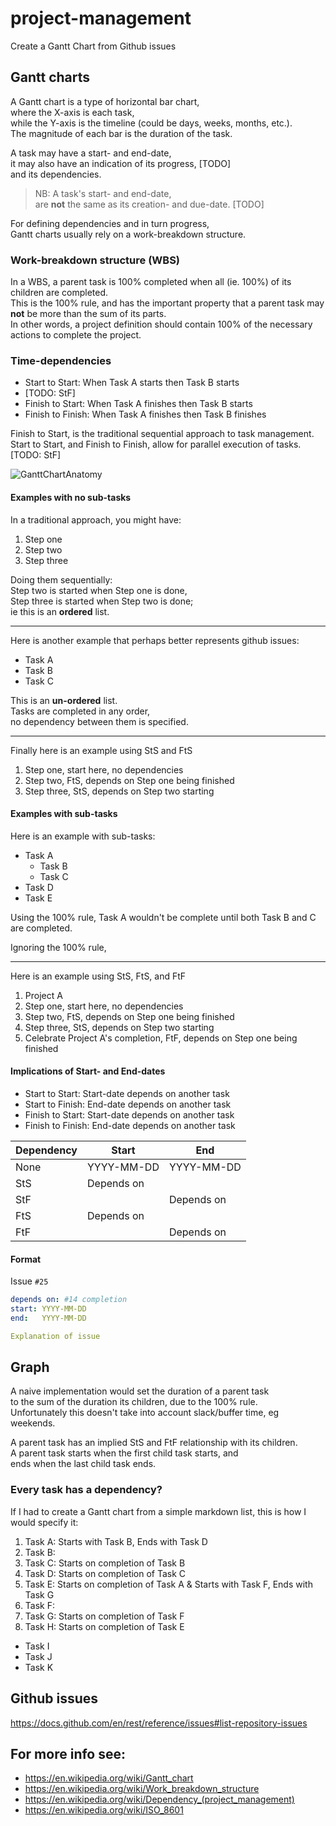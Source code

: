 # project-management
Create a Gantt Chart from Github issues

## Gantt charts

A Gantt chart is a type of horizontal bar chart,  
where the X-axis is each task,  
while the Y-axis is the timeline (could be days, weeks, months, etc.).  
The magnitude of each bar is the duration of the task.  

A task may have a start- and end-date,  
it may also have an indication of its progress, [TODO]  
and its dependencies.  

> NB: A task's start- and end-date,  
> are __not__ the same as its creation- and due-date. [TODO]

For defining dependencies and in turn progress,  
Gantt charts usually rely on a work-breakdown structure.  

### Work-breakdown structure (WBS) 

In a WBS, a parent task is 100% completed when all (ie. 100%) of its children are completed.  
This is the 100% rule,
and has the important property that a parent task may __not__ be more than the sum of its parts.  
In other words,
a project definition should contain 100% of the necessary actions to complete the project.

### Time-dependencies


* Start to Start: When Task A starts then Task B starts
* [TODO: StF]
* Finish to Start: When Task A finishes then Task B starts
* Finish to Finish: When Task A finishes then Task B finishes 

Finish to Start, is the traditional sequential approach to task management.  
Start to Start, and Finish to Finish, allow for parallel execution of tasks.
[TODO: StF]

![GanttChartAnatomy](https://upload.wikimedia.org/wikipedia/commons/5/57/GanttChartAnatomy.svg)


#### Examples with no sub-tasks

In a traditional approach, you might have:

1. Step one
2. Step two
3. Step three

Doing them sequentially:  
Step two is started when Step one is done,  
Step three is started when Step two is done;  
ie this is an __ordered__ list.  

-----------------------------------------------------

Here is another example that perhaps better represents github issues:

* Task A 
* Task B
* Task C

This is an __un-ordered__ list.  
Tasks are completed in any order,  
no dependency between them is specified.  

-----------------------------------------------------

Finally here is an example using StS and FtS

1. Step one, start here, no dependencies
2. Step two, FtS, depends on Step one being finished 
3. Step three, StS, depends on Step two starting

#### Examples with sub-tasks

Here is an example with sub-tasks:

* Task A 
  * Task B
  * Task C
* Task D
* Task E

Using the 100% rule,
Task A wouldn't be complete until both Task B and C are completed.

Ignoring the 100% rule,


-----------------------------------------------------

Here is an example using StS, FtS, and FtF

1. Project A
  1. Step one, start here, no dependencies
  2. Step two, FtS, depends on Step one being finished 
  3. Step three, StS, depends on Step two starting
2. Celebrate Project A's completion, FtF, depends on Step one being finished 


#### Implications of Start- and End-dates

* Start to Start: Start-date depends on another task
* Start to Finish: End-date depends on another task
* Finish to Start: Start-date depends on another task
* Finish to Finish: End-date depends on another task

|Dependency|Start       |End         |
|----------|------------|------------|
|None      | YYYY-MM-DD | YYYY-MM-DD |
|StS       | Depends on |            |
|StF       |            | Depends on |
|FtS       | Depends on |            |
|FtF       |            | Depends on |


#### Format

Issue `#25`

```yml
depends on: #14 completion
start: YYYY-MM-DD
end:   YYYY-MM-DD

Explanation of issue
```

## Graph

A naive implementation would set the duration of a parent task  
to the sum of the duration its children, due to the 100% rule.  
Unfortunately this doesn't take into account slack/buffer time, eg weekends.

A parent task has an implied StS and FtF relationship with its children.  
A parent task starts when the first child task starts, and  
ends when the last child task ends.

### Every task has a dependency?

If I had to create a Gantt chart from a simple markdown list,
this is how I would specify it:

1. Task A: Starts with Task B, Ends with Task D
  1. Task B: 
  2. Task C: Starts on completion of Task B 
  3. Task D: Starts on completion of Task C
2. Task E: Starts on completion of Task A & Starts with Task F, Ends with Task G
  1. Task F: 
  2. Task G: Starts on completion of Task F
3. Task H: Starts on completion of Task E
  * Task I
  * Task J
  * Task K




## Github issues
https://docs.github.com/en/rest/reference/issues#list-repository-issues


## For more info see:
- https://en.wikipedia.org/wiki/Gantt_chart
- https://en.wikipedia.org/wiki/Work_breakdown_structure
- https://en.wikipedia.org/wiki/Dependency_(project_management)
- https://en.wikipedia.org/wiki/ISO_8601
